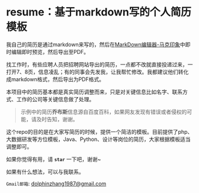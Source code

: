 resume：基于markdown写的个人简历模板
=======

我自己的简历是通过markdown来写的，然后在[MarkDown编辑器-马克印象](https://maxiang.io/)中即时编辑即时预览，然后导出至PDF。

找工作时，有些应聘人员把招聘网站导出的简历，一点都不改就直接投递过来，一打开7、8页，信息凌乱；有的同事会先发我，让我帮忙修改。我都建议他们转化成markdown格式，然后导出为PDF格式。

本项目中的简历基本都是真实简历调整而来，只是对关键信息比如名字、联系方式、工作的公司等关键信息做了处理。

> 示例中的简历**乔布斯**信息源自百度百科，如果网友发现有错误或者侵权的可能，请及时告知，谢谢。

这个repo的目的是在大家写简历的时候，提供一个简洁的模板。目前提供了php、大数据研发等方位模板，Java、Python、设计等岗位的简历，大家根据模板适当调整即可。

如果你觉得有用，请 **`star`** 一下吧，谢谢~

如果有什么想法，可以与我联系。

`Gmail邮箱`: dolphinzhang1987@gmail.com
